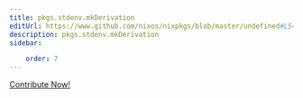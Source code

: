 ```yaml
---
title: pkgs.stdenv.mkDerivation
editUrl: https://www.github.com/nixos/nixpkgs/blob/master/undefined#L546C3
description: pkgs.stdenv.mkDerivation
sidebar:

    order: 7
---
```


<a href="https://www.github.com/nixos/nixpkgs/blob/master/undefined#L546C3">Contribute Now!</a>



